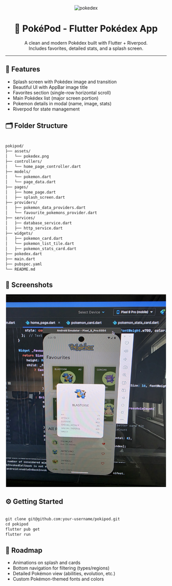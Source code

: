 <p align="center">
  <img width="548" height="193" alt="pokedex" src="https://github.com/user-attachments/assets/5fcdd856-72e8-4041-bcfb-653879960bc4" />
</p>

<h1 align="center">📱 PokéPod - Flutter Pokédex App</h1>

<p align="center">
  A clean and modern Pokédex built with Flutter + Riverpod.<br/>
  Includes favorites, detailed stats, and a splash screen.<br/>
</p>

<hr/>

<h2>🚀 Features</h2>
<ul>
  <li>Splash screen with Pokédex image and transition</li>
  <li>Beautiful UI with AppBar image title</li>
  <li>Favorites section (single-row horizontal scroll)</li>
  <li>Main Pokédex list (major screen portion)</li>
  <li>Pokemon details in modal (name, image, stats)</li>
  <li>Riverpod for state management</li>
</ul>

<h2>🗂️ Folder Structure</h2>

<pre><code>
pokipod/
├── assets/
│   └── pokedex.png
├── controllers/
│   └── home_page_controller.dart
├── models/
│   └── pokemon.dart
│   └── page_data.dart
├── pages/
│   ├── home_page.dart
│   ├── splash_screen.dart
├── providers/
│   ├── pokemon_data_providers.dart
│   └── favourite_pokemons_provider.dart
├── services/
│   ├── database_service.dart
│   ├── http_service.dart
├── widgets/
│   ├── pokemon_card.dart
│   └── pokemon_list_tile.dart
│   ├── pokemon_stats_card.dart
├── pokedex.dart
├── main.dart
├── pubspec.yaml
└── README.md
</code></pre>

<h2>📸 Screenshots</h2>

<p align="center">
  
  <img src="./assets/app_screenshot.jpg" alt="Main Screen" width="500" height="600">
</p>


<h2>⚙️ Getting Started</h2>

<pre><code>
git clone git@github.com:your-username/pokipod.git
cd pokipod
flutter pub get
flutter run
</code></pre>

<h2>🎯 Roadmap</h2>
<ul>
  <li>Animations on splash and cards</li>
  <li>Bottom navigation for filtering (types/regions)</li>
  <li>Detailed Pokémon view (abilities, evolution, etc.)</li>
  <li>Custom Pokémon-themed fonts and colors</li>
</ul>

